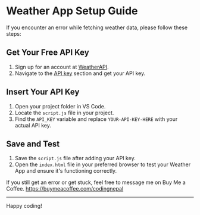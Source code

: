 # Weather App Setup Guide

If you encounter an error while fetching weather data, please follow these steps:

## Get Your Free API Key
1. Sign up for an account at [WeatherAPI](https://www.weatherapi.com/signup.aspx).
2. Navigate to the [API key](https://www.weatherapi.com/my) section and get your API key.

## Insert Your API Key
1. Open your project folder in VS Code.
2. Locate the `script.js` file in your project.
3. Find the `API_KEY` variable and replace `YOUR-API-KEY-HERE` with your actual API key.

## Save and Test
1. Save the `script.js` file after adding your API key.
2. Open the `index.html` file in your preferred browser to test your Weather App and ensure it's functioning correctly.

If you still get an error or get stuck, feel free to message me on Buy Me a Coffee.
https://buymeacoffee.com/codingnepal

---

Happy coding!